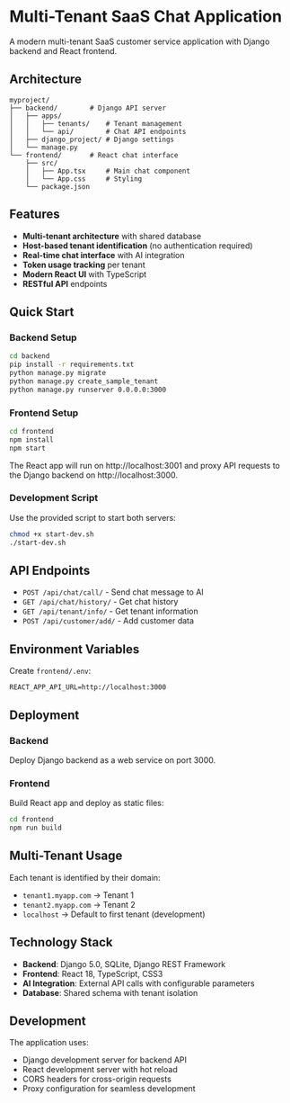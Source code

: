
# Multi-Tenant SaaS Chat Application

A modern multi-tenant SaaS customer service application with Django backend and React frontend.

## Architecture

```
myproject/
├── backend/        # Django API server
│   ├── apps/
│   │   ├── tenants/    # Tenant management
│   │   └── api/        # Chat API endpoints
│   ├── django_project/ # Django settings
│   └── manage.py
└── frontend/       # React chat interface
    ├── src/
    │   ├── App.tsx     # Main chat component
    │   └── App.css     # Styling
    └── package.json
```

## Features

- **Multi-tenant architecture** with shared database
- **Host-based tenant identification** (no authentication required)
- **Real-time chat interface** with AI integration
- **Token usage tracking** per tenant
- **Modern React UI** with TypeScript
- **RESTful API** endpoints

## Quick Start

### Backend Setup

```bash
cd backend
pip install -r requirements.txt
python manage.py migrate
python manage.py create_sample_tenant
python manage.py runserver 0.0.0.0:3000
```

### Frontend Setup

```bash
cd frontend
npm install
npm start
```

The React app will run on http://localhost:3001 and proxy API requests to the Django backend on http://localhost:3000.

### Development Script

Use the provided script to start both servers:

```bash
chmod +x start-dev.sh
./start-dev.sh
```

## API Endpoints

- `POST /api/chat/call/` - Send chat message to AI
- `GET /api/chat/history/` - Get chat history
- `GET /api/tenant/info/` - Get tenant information
- `POST /api/customer/add/` - Add customer data

## Environment Variables

Create `frontend/.env`:
```
REACT_APP_API_URL=http://localhost:3000
```

## Deployment

### Backend
Deploy Django backend as a web service on port 3000.

### Frontend
Build React app and deploy as static files:
```bash
cd frontend
npm run build
```

## Multi-Tenant Usage

Each tenant is identified by their domain:
- `tenant1.myapp.com` → Tenant 1
- `tenant2.myapp.com` → Tenant 2
- `localhost` → Default to first tenant (development)

## Technology Stack

- **Backend**: Django 5.0, SQLite, Django REST Framework
- **Frontend**: React 18, TypeScript, CSS3
- **AI Integration**: External API calls with configurable parameters
- **Database**: Shared schema with tenant isolation

## Development

The application uses:
- Django development server for backend API
- React development server with hot reload
- CORS headers for cross-origin requests
- Proxy configuration for seamless development
